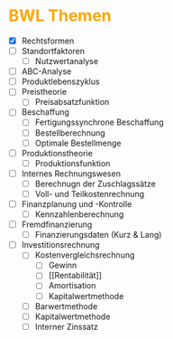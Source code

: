 # <font color = "orange">BWL Themen</font>
- [x] Rechtsformen
- [ ] Standortfaktoren
	- [ ] Nutzwertanalyse
- [ ] ABC-Analyse
- [ ] Produktlebenszyklus
- [ ] Preistheorie
	- [ ] Preisabsatzfunktion
- [ ] Beschaffung
	- [ ] Fertigungssynchrone Beschaffung
	- [ ] Bestellberechnung
	- [ ] Optimale Bestellmenge
- [ ] Produktionstheorie
	- [ ] Produktionsfunktion
- [ ] Internes Rechnungswesen
	- [ ] Berechnugn der Zuschlagssätze
	- [ ] Voll-  und Teilkostenrechnung
- [ ] Finanzplanung und -Kontrolle
	- [ ] Kennzahlenberechnung
- [ ] Fremdfinanzierung
	- [ ] Finanzierungsdaten (Kurz & Lang)
- [ ] Investitionsrechnung
	- [ ] Kostenvergleichsrechnung
		- [ ] Gewinn
		- [ ] [[Rentabilität]]
		- [ ] Amortisation
		- [ ] Kapitalwertmethode
	- [ ] Barwertmethode
	- [ ] Kapitalwertmethode
	- [ ] Interner Zinssatz
